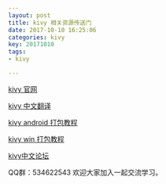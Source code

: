 ```yaml
---
layout: post
title: kivy 相关资源传送门
date: 2017-10-10 16:25:06
categories: kivy
key: 20171010
tags:
- kivy

---
```

[kivy 官网](https://kivy.org/#home)

[kivy 中文翻译 ](https://github.com/Kivy-CN/Kivy-CN)

[kivy android 打包教程 ](https://github.com/nkiiiiid/kivy-apk)

[kivy win 打包教程](https://github.com/nkiiiiid/kivy-exe)

[kivy中文论坛 ](http://kivy.club/forum.php)

QQ群：534622543
欢迎大家加入一起交流学习。